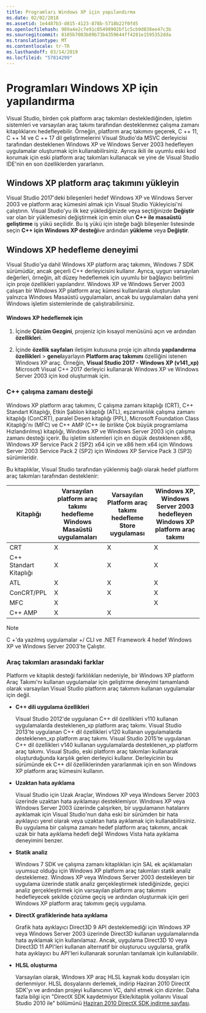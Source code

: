 ```yaml
---
title: Programları Windows XP için yapılandırma
ms.date: 02/02/2018
ms.assetid: 1e4487b3-d815-4123-878b-5718b22f0fd5
ms.openlocfilehash: 989a4e2c7e91c05498902bf1c5cb9d838ee47c3b
ms.sourcegitcommit: 8105b7003b89b73b4359644ff4281e1595352dda
ms.translationtype: MT
ms.contentlocale: tr-TR
ms.lasthandoff: 03/14/2019
ms.locfileid: "57814299"
---
```

# <a name="configuring-programs-for-windows-xp"></a>Programları Windows XP için yapılandırma

Visual Studio, birden çok platform araç takımları desteklediğinden, işletim sistemleri ve varsayılan araç takımı tarafından desteklenmez çalışma zamanı kitaplıklarını hedefleyebilir. Örneğin, platform araç takımını geçerek, C ++ 11, C ++ 14 ve C ++ 17 dil geliştirmelerini Visual Studio'da MSVC derleyicisi tarafından desteklenen Windows XP ve Windows Server 2003 hedefleyen uygulamalar oluşturmak için kullanabilirsiniz. Ayrıca ikili ile uyumlu eski kod korumak için eski platform araç takımları kullanacak ve yine de Visual Studio IDE'nin en son özelliklerden yararlanın.

## <a name="install-the-windows-xp-platform-toolset"></a>Windows XP platform araç takımını yükleyin

Visual Studio 2017'deki bileşenleri hedef Windows XP ve Windows Server 2003 ve platform araç kümesini almak için Visual Studio Yükleyicisi'ni çalıştırın. Visual Studio'yu ilk kez yüklediğinizde veya seçtiğinizde **Değiştir** var olan bir yüklemesini değiştirmek için emin olun **C++ ile masaüstü geliştirme** iş yükü seçilidir. Bu iş yükü için isteğe bağlı bileşenler listesinde seçin **C++ için Windows XP desteği**ve ardından **yükleme** veya **Değiştir**.

## <a name="windows-xp-targeting-experience"></a>Windows XP hedefleme deneyimi

Visual Studio'ya dahil Windows XP platform araç takımını, Windows 7 SDK sürümüdür, ancak geçerli C++ derleyicisini kullanır. Ayrıca, uygun varsayılan değerleri, örneğin, alt düzey hedeflemek için uyumlu bir bağlayıcı belirtimi için proje özellikleri yapılandırır. Windows XP ve Windows Server 2003 çalışan bir Windows XP platform araç kümesi kullanılarak oluşturulan yalnızca Windows Masaüstü uygulamaları, ancak bu uygulamaları daha yeni Windows işletim sistemlerinde de çalıştırabilirsiniz.

#### <a name="to-target-windows-xp"></a>Windows XP hedeflemek için

1. İçinde **Çözüm Gezgini**, projeniz için kısayol menüsünü açın ve ardından **özellikleri**.

1. İçinde **özellik sayfaları** iletişim kutusuna proje için altında **yapılandırma özellikleri** > **genel**ayarlayın **Platform araç takımını** özelliğini istenen Windows XP araç. Örneğin, **Visual Studio 2017 - Windows XP (v141_xp)** Microsoft Visual C++ 2017 derleyici kullanarak Windows XP ve Windows Server 2003 için kod oluşturmak için.

### <a name="c-runtime-support"></a>C++ çalışma zamanı desteği

Windows XP platform araç takımını, C çalışma zamanı kitaplığı (CRT), C++ Standart Kitaplığı, Etkin Şablon kitaplığı (ATL), eşzamanlılık çalışma zamanı kitaplığı (ConCRT), paralel Desen kitaplığı (PPL), Microsoft Foundation Class Kitaplığı'nı (MFC) ve C++ AMP (C++ ile birlikte Çok büyük programlama Hızlandırılmış) kitaplığı, Windows XP ve Windows Server 2003 için çalışma zamanı desteği içerir. Bu işletim sistemleri için en düşük desteklenen x86, Windows XP Service Pack 2 (SP2) x64 için ve x86 hem x64 için Windows Server 2003 Service Pack 2 (SP2) için Windows XP Service Pack 3 (SP3) sürümleridir.

Bu kitaplıklar, Visual Studio tarafından yüklenmiş bağlı olarak hedef platform araç takımları tarafından desteklenir:

|Kitaplığı|Varsayılan platform araç takımı hedefleme Windows Masaüstü uygulamaları|Varsayılan Platform araç takımı hedefleme Store uygulaması|Windows XP, Windows Server 2003 hedefleyen Windows XP platform araç takımı|
|---|---|---|---|
|CRT|X|X|X|
|C++ Standart Kitaplığı|X|X|X|
|ATL|X|X|X|
|ConCRT/PPL|X|X|X|
|MFC|X||X|
|C++ AMP|X|X||

> [!NOTE]
> C +'da yazılmış uygulamalar +/ CLI ve .NET Framework 4 hedef Windows XP ve Windows Server 2003'te Çalıştır.

### <a name="differences-between-the-toolsets"></a>Araç takımları arasındaki farklar

Platform ve kitaplık desteği farklılıkları nedeniyle, bir Windows XP platform Araç Takımı'nı kullanan uygulamalar için geliştirme deneyimi tamamlandı olarak varsayılan Visual Studio platform araç takımını kullanan uygulamalar için değil.

- **C++ dili uygulama özellikleri**

   Visual Studio 2012'de uygulanan C++ dil özellikleri v110 kullanan uygulamalarda desteklenen\_xp platform araç takımı. Visual Studio 2013'te uygulanan C++ dil özellikleri v120 kullanan uygulamalarda desteklenen\_xp platform araç takımı. Visual Studio 2015'te uygulanan C++ dil özellikleri v140 kullanan uygulamalarda desteklenen\_xp platform araç takımı. Visual Studio, eski platform araç takımları kullanarak oluşturduğunda karşılık gelen derleyici kullanır. Derleyicinin bu sürümünde ek C++ dil özelliklerinden yararlanmak için en son Windows XP platform araç kümesini kullanın.

- **Uzaktan hata ayıklama**

   Visual Studio için Uzak Araçlar, Windows XP veya Windows Server 2003 üzerinde uzaktan hata ayıklamayı desteklemiyor. Windows XP veya Windows Server 2003 üzerinde çalışırken, bir uygulamanın hatalarını ayıklamak için Visual Studio'nun daha eski bir sürümden bir hata ayıklayıcı yerel olarak veya uzaktan hata ayıklamak için kullanabilirsiniz. Bu uygulama bir çalışma zamanı hedef platform araç takımını, ancak uzak bir hata ayıklama hedefi değil Windows Vista hata ayıklama deneyimini benzer.

- **Statik analiz**

   Windows 7 SDK ve çalışma zamanı kitaplıkları için SAL ek açıklamaları uyumsuz olduğu için Windows XP platform araç takımları statik analiz desteklemez. Windows XP veya Windows Server 2003 destekleyen bir uygulama üzerinde statik analiz gerçekleştirmek istediğinizde, geçici analiz gerçekleştirmek için varsayılan platform araç takımını hedefleyecek şekilde çözüme geçiş ve ardından oluşturmak için geri Windows XP platform araç takımını geçiş uygulama.

- **DirectX grafiklerinde hata ayıklama**

   Grafik hata ayıklayıcı Direct3D 9 API desteklemediği için Windows XP veya Windows Server 2003 üzerinde Direct3D kullanan uygulamalarında hata ayıklamak için kullanılamaz. Ancak, uygulama Direct3D 10 veya Direct3D 11 API'leri kullanan alternatif bir oluşturucu uygularsa, grafik hata ayıklayıcı bu API'leri kullanarak sorunları tanılamak için kullanılabilir.

- **HLSL oluşturma**

   Varsayılan olarak, Windows XP araç HLSL kaynak kodu dosyaları için derlenmiyor. HLSL dosyalarını derlemek, indirip Haziran 2010 DirectX SDK'yı ve ardından projeyi kullanıcının VC, dahil etmek için dizinler. Daha fazla bilgi için "DirectX SDK kaydetmiyor Ekle/kitaplık yollarını Visual Studio 2010 ile" bölümünü [Haziran 2010 DirectX SDK indirme sayfası](http://www.microsoft.com/download/details.aspx?displaylang=en&id=6812).
